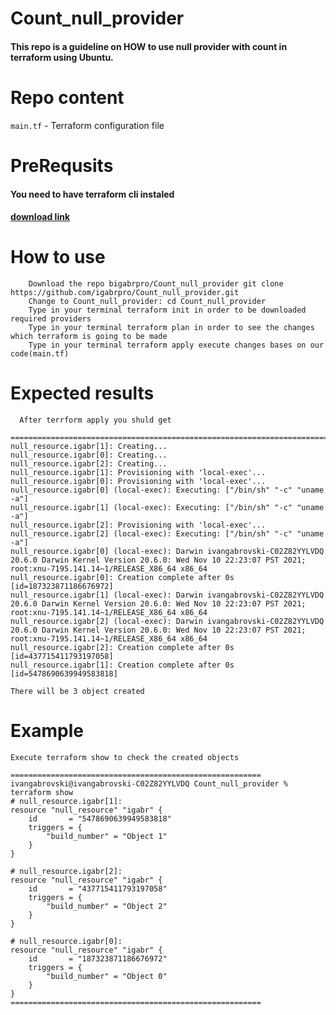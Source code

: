 # **Count_null_provider**


#### This repo is a guideline on HOW to use null provider with count in terraform using Ubuntu.

# **Repo content**
```main.tf``` - Terraform configuration file

# **PreRequsits**
#### You need to have terraform cli instaled 
#### [download link](https://www.terraform.io/downloads)

# **How to use**
```
    Download the repo bigabrpro/Count_null_provider git clone https://github.com/igabrpro/Count_null_provider.git
    Change to Count_null_provider: cd Count_null_provider
    Type in your terminal terraform init in order to be downloaded required providers
    Type in your terminal terraform plan in order to see the changes which terraform is going to be made
    Type in your terminal terraform apply execute changes bases on our code(main.tf) 
```
    
    
# **Expected results**
    

```
  After terrform apply you shuld get
   ==============================================================================
null_resource.igabr[1]: Creating...
null_resource.igabr[0]: Creating...
null_resource.igabr[2]: Creating...
null_resource.igabr[1]: Provisioning with 'local-exec'...
null_resource.igabr[0]: Provisioning with 'local-exec'...
null_resource.igabr[0] (local-exec): Executing: ["/bin/sh" "-c" "uname -a"]
null_resource.igabr[1] (local-exec): Executing: ["/bin/sh" "-c" "uname -a"]
null_resource.igabr[2]: Provisioning with 'local-exec'...
null_resource.igabr[2] (local-exec): Executing: ["/bin/sh" "-c" "uname -a"]
null_resource.igabr[0] (local-exec): Darwin ivangabrovski-C02Z82YYLVDQ 20.6.0 Darwin Kernel Version 20.6.0: Wed Nov 10 22:23:07 PST 2021; root:xnu-7195.141.14~1/RELEASE_X86_64 x86_64
null_resource.igabr[0]: Creation complete after 0s [id=187323871186676972]
null_resource.igabr[1] (local-exec): Darwin ivangabrovski-C02Z82YYLVDQ 20.6.0 Darwin Kernel Version 20.6.0: Wed Nov 10 22:23:07 PST 2021; root:xnu-7195.141.14~1/RELEASE_X86_64 x86_64
null_resource.igabr[2] (local-exec): Darwin ivangabrovski-C02Z82YYLVDQ 20.6.0 Darwin Kernel Version 20.6.0: Wed Nov 10 22:23:07 PST 2021; root:xnu-7195.141.14~1/RELEASE_X86_64 x86_64
null_resource.igabr[2]: Creation complete after 0s [id=437715411793197058]
null_resource.igabr[1]: Creation complete after 0s [id=5478690639949583818]

There will be 3 object created 
```

# **Example**

```
Execute terraform show to check the created objects

========================================================
ivangabrovski@ivangabrovski-C02Z82YYLVDQ Count_null_provider % terraform show
# null_resource.igabr[1]:
resource "null_resource" "igabr" {
    id       = "5478690639949583818"
    triggers = {
        "build_number" = "Object 1"
    }
}

# null_resource.igabr[2]:
resource "null_resource" "igabr" {
    id       = "437715411793197058"
    triggers = {
        "build_number" = "Object 2"
    }
}

# null_resource.igabr[0]:
resource "null_resource" "igabr" {
    id       = "187323871186676972"
    triggers = {
        "build_number" = "Object 0"
    }
}
========================================================
```

